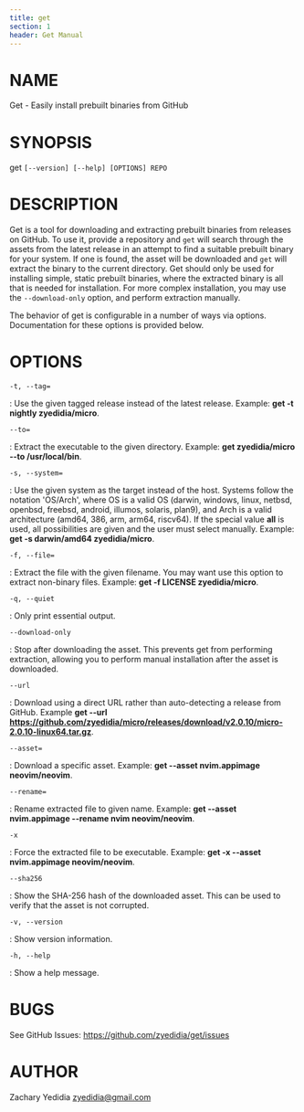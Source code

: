 ```yaml
---
title: get
section: 1
header: Get Manual
---
```


# NAME
  Get - Easily install prebuilt binaries from GitHub

# SYNOPSIS
  get `[--version] [--help] [OPTIONS] REPO`

# DESCRIPTION
  Get is a tool for downloading and extracting prebuilt binaries from releases
  on GitHub. To use it, provide a repository and `get` will search through the
  assets from the latest release in an attempt to find a suitable prebuilt
  binary for your system. If one is found, the asset will be downloaded and
  `get` will extract the binary to the current directory. Get should only be
  used for installing simple, static prebuilt binaries, where the extracted
  binary is all that is needed for installation. For more complex installation,
  you may use the `--download-only` option, and perform extraction manually.

  The behavior of get is configurable in a number of ways via options.
  Documentation for these options is provided below.

# OPTIONS
  `-t, --tag=`

:    Use the given tagged release instead of the latest release. Example: **get -t nightly zyedidia/micro**.

  `--to=`

:    Extract the executable to the given directory. Example: **get zyedidia/micro --to /usr/local/bin**.

  `-s, --system=`

:    Use the given system as the target instead of the host. Systems follow the notation 'OS/Arch', where OS is a valid OS (darwin, windows, linux, netbsd, openbsd, freebsd, android, illumos, solaris, plan9), and Arch is a valid architecture (amd64, 386, arm, arm64, riscv64). If the special value **all** is used, all possibilities are given and the user must select manually. Example: **get -s darwin/amd64 zyedidia/micro**.

  `-f, --file=`

:    Extract the file with the given filename. You may want use this option to extract non-binary files. Example: **get -f LICENSE zyedidia/micro**.

  `-q, --quiet`

:    Only print essential output.

  `--download-only`

:    Stop after downloading the asset. This prevents get from performing extraction, allowing you to perform manual installation after the asset is downloaded.

  `--url`

:    Download using a direct URL rather than auto-detecting a release from GitHub. Example **get --url https://github.com/zyedidia/micro/releases/download/v2.0.10/micro-2.0.10-linux64.tar.gz**.

  `--asset=`

:    Download a specific asset. Example: **get --asset nvim.appimage neovim/neovim**.

  `--rename=`

:    Rename extracted file to given name. Example: **get --asset nvim.appimage --rename nvim neovim/neovim**.

  `-x`

:    Force the extracted file to be executable. Example: **get -x --asset nvim.appimage neovim/neovim**.

  `--sha256`

:    Show the SHA-256 hash of the downloaded asset. This can be used to verify that the asset is not corrupted.

  `-v, --version`

:    Show version information.

  `-h, --help`

:    Show a help message.

# BUGS

See GitHub Issues: <https://github.com/zyedidia/get/issues>

# AUTHOR

Zachary Yedidia <zyedidia@gmail.com>
